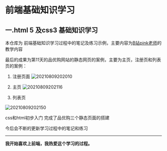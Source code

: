 # 前端基础知识学习

## 一.html 5 及css3 基础知识学习

本仓库为 前端基础知识学习过程中的笔记及练习示例，主要内容为[B站pink老师](https://www.bilibili.com/video/BV14J4114768)的教学内容

最后的成果为第11天的品优购网站的静态网页的案例，主要为主页，注册页和列表页的案例：
1. 注册页面
![20210809202010](https://xd-imgsubmit.oss-cn-beijing.aliyuncs.com/images/20210809202010.png)

2. 主页
![20210809202116](https://xd-imgsubmit.oss-cn-beijing.aliyuncs.com/images/20210809202116.png)
3. 列表页

![20210809202150](https://xd-imgsubmit.oss-cn-beijing.aliyuncs.com/images/20210809202150.png)

css和html初步入门
完成了品优购三个静态页面的搭建


今后会不断的更新学习过程中的笔记和练习

-----------------------------------------------------------------------------------------------------------------------------------------------

**我开始喜欢上前端，我热爱这个学习的过程。**
